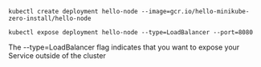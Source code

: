 ```
kubectl create deployment hello-node --image=gcr.io/hello-minikube-zero-install/hello-node
```

```
kubectl expose deployment hello-node --type=LoadBalancer --port=8080
```
The --type=LoadBalancer flag indicates that you want to expose your Service outside of the cluster

